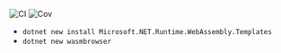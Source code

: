 ![CI](../../workflows/CI/badge.svg) ![Cov](../gh-pages/docs/badge_linecoverage.svg)

* `dotnet new install Microsoft.NET.Runtime.WebAssembly.Templates`
* `dotnet new wasmbrowser`